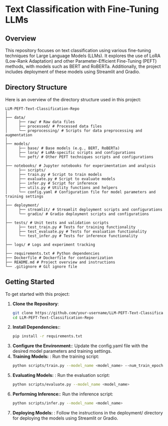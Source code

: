 # Text Classification with Fine-Tuning LLMs

## Overview

This repository focuses on text classification using various fine-tuning techniques for Large Language Models (LLMs). It explores the use of LoRA (Low-Rank Adaptation) and other Parameter-Efficient Fine-Tuning (PEFT) methods, with models such as BERT and RoBERTa. Additionally, the project includes deployment of these models using Streamlit and Gradio.

## Directory Structure

Here is an overview of the directory structure used in this project:
```
LLM-PEFT-Text-Classification-Repo 
│
├── data/
│     ├── raw/ # Raw data files 
│     ├── processed/ # Processed data files 
│     └── preprocessing/ # Scripts for data preprocessing and augmentation 
│
├── models/ 
│     ├── base/ # Base models (e.g., BERT, RoBERTa) 
│     ├── lora/ # LoRA-specific scripts and configurations 
│     └── peft/ # Other PEFT techniques scripts and configurations 
│
├── notebooks/ # Jupyter notebooks for experimentation and analysis 
│     ├── scripts/ 
│     ├── train.py # Script to train models 
│     ├── evaluate.py # Script to evaluate models 
│     ├── infer.py # Script for inference 
│     ├── utils.py # Utility functions and helpers 
│     └── config.yaml # Configuration file for model parameters and training settings 
│
├── deployment/ 
│     ├── streamlit/ # Streamlit deployment scripts and configurations 
│     └── gradio/ # Gradio deployment scripts and configurations 
│
├── tests/ # Unit tests and validation scripts 
│     ├── test_train.py # Tests for training functionality 
│     ├── test_evaluate.py # Tests for evaluation functionality 
│     └── test_infer.py # Tests for inference functionality 
│
├── logs/ # Logs and experiment tracking 
│
├── requirements.txt # Python dependencies   
├── Dockerfile # Dockerfile for containerization 
├── README.md # Project overview and instructions 
└── .gitignore # Git ignore file
```


## Getting Started

To get started with this project:

1. **Clone the Repository**:
   ```bash
   git clone https://github.com/your-username/LLM-PEFT-Text-Classification-Repo.git
   cd LLM-PEFT-Text-Classification-Repo
2. **Install Dependencies:**:
   ```bash
   pip install -r requirements.txt
3. **Configure the Environment:**: Update the config.yaml file with the desired model parameters and training settings.
4. **Training Models:** : Run the training script:
   ```bash
   python scripts/train.py --model_name <model_name> --num_train_epochs <epochs> --batch_size <batch_size> --warmup_steps <steps>
5. **Evaluating Models:** : Run the evaluation script:
   ```bash
   python scripts/evaluate.py --model_name <model_name>
6. **Performing Inference:**:  Run the inference script:
   ```bash
   python scripts/infer.py --model_name <model_name>
7. **Deploying Models:** : Follow the instructions in the deployment/ directory for deploying the models using Streamlit or Gradio.


